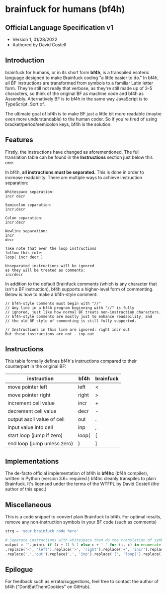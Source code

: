 # brainfuck for humans (bf4h)
## Official Language Specification v1
* Version 1, 01/28/2022
* Authored by David Costell

## Introduction
brainfuck for humans, or in its short form **bf4h**, is a transpiled esoteric language 
designed to make Brainfuck coding "a little easier to do." In bf4h, all BF instructions
are transformed from symbols to a familiar Latin letter form. They're still not really that 
verbose, as they're still made up of 3-5 characters, so think of the original BF as machine 
code and bf4h as Assembly. Alternatively BF is to bf4h in the same way JavaScript is to 
TypeScript. Sort of.

The ultimate goal of bf4h is to make BF just a little bit more readable (maybe even more 
understandable) to the human coder. So if you're tired of using bracket/period/semicolon keys, 
bf4h is the solution.

## Features
Firstly, the instructions have changed as aforementioned. The full translation table
can be found in the **Instructions** section just below this one.

In bf4h, **all instructions must be separated.**  This is done in order to increase 
readability. There are multiple ways to achieve instruction separation:
```
Whitespace separation:
incr decr

Semicolon separation:
incr;decr

Colon separation:
incr:decr

Newline separation:
incr
decr

Take note that even the loop instructions
follow this rule:
loop( incr decr )

Unseparated instructions will be ignored
as they will be treated as comments:
incrdecr
```
In addition to the default Brainfuck comments (which is any character
that isn't a BF instruction), bf4h supports a higher-level form of commenting.
Below is how to make a bf4h-style comment:
```bf
// bf4h-style comments must begin with "//"
// Any line in a bf4h program beginning with "//" is fully
// ignored, just like how normal BF treats non-instruction characters.
// bf4h-style comments are mostly just to enhance readability, and
// the old BF style of commenting is still fully supported.

// Instructions in this line are ignored: right incr out
But these instructions are not - inp out
```

## Instructions
This table formally defines bf4h's instructions compared to their counterpart in the original BF:

| instruction                 	| bf4h  	| brainfuck 	|
|-----------------------------	|-------	|-----------	|
| move pointer left           	| left  	| <         	|
| move pointer right          	| right 	| >         	|
| increment cell value        	| incr  	| +         	|
| decrement cell value        	| decr  	| -         	|
| output ascii value of cell  	| out   	| .         	|
| input value into cell       	| inp   	| ,         	|
| start loop (jump if zero)   	| loop( 	| [         	|
| end loop (jump unless zero) 	| )     	| ]         	|

## Implementations
The de-facto official implementation of bf4h is **bf4hc** (bf4h compiler), written
in Python (version 3.6+ required.) bf4hc cleanly transpiles to plain Brainfuck.
It's licensed under the terms of the WTFPL by David Costell (the author of this spec.)

## Miscellaneous
This is a code snippet to convert plain Brainfuck to bf4h.
For optimal results, remove any non-instruction symbols in your BF code (such as comments)
```py
strg = 'your brainfuck code here'

# Separate instructions with whitespace then do the translation of symbols with .replace()
output = ''.join(c if (i + 1) % 1 else c + ' ' for (i, c) in enumerate(list(strg)))
.replace('<', 'left').replace('>', 'right').replace('+', 'incr').replace('-', 'decr')
.replace('.','out').replace(',', 'inp').replace('[', 'loop(').replace(']', ')').strip()
```

## Epilogue
For feedback such as errata/suggestions, feel free to contact the author of bf4h
("DontEatThemCookies" on GitHub).
